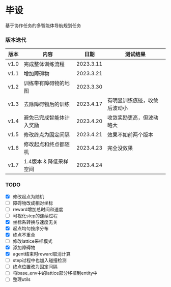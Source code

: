 # 毕设

基于协作任务的多智能体导航规划任务

### 版本迭代

| 版本   | 内容             | 日期        | 测试结果           |
|------|----------------|-----------|----------------|
| v1.0 | 完成整体训练流程       | 2023.3.11 |                |
| v1.1 | 增加障碍物          | 2023.3.21 |                |
| v1.2 | 训练带有障碍物的地图     | 2023.3.30 |                |
| v1.3 | 去除障碍物后的训练      | 2023.4.17 | 有明显训练痕迹，收敛后波动小 |
| v1.4 | 避免已完成智能体计入奖励   | 2023.4.20 | 收敛奖励更高，但波动略大   |
| v1.5 | 修改终点为固定间隔      | 2023.4.21 | 效果不如前两个版本      |
| v1.6 | 修改起点和终点都随机     | 2023.4.23 | 完全没效果          |
| v1.7 | 1.4版本 & 降低采样空间 | 2023.4.24 |                |


### TODO

- [x] 修改起点为随机
- [ ] 障碍物改成相对坐标
- [ ] reward增加总时间和速度
- [ ] 可视化step的连续过程
- [x] 坐标系转换与速度无关
- [x] 起点均匀按序分布
- [x] 终点不重合
- [ ] 修改lattice采样模式
- [x] 添加障碍物
- [x] agent结束时reward取消计算
- [ ] step过程中也加入碰撞检测
- [ ] 终点位置改为固定间隔
- [ ] 将base_env中的lattice部分移植到entity中
- [ ] 整理utils